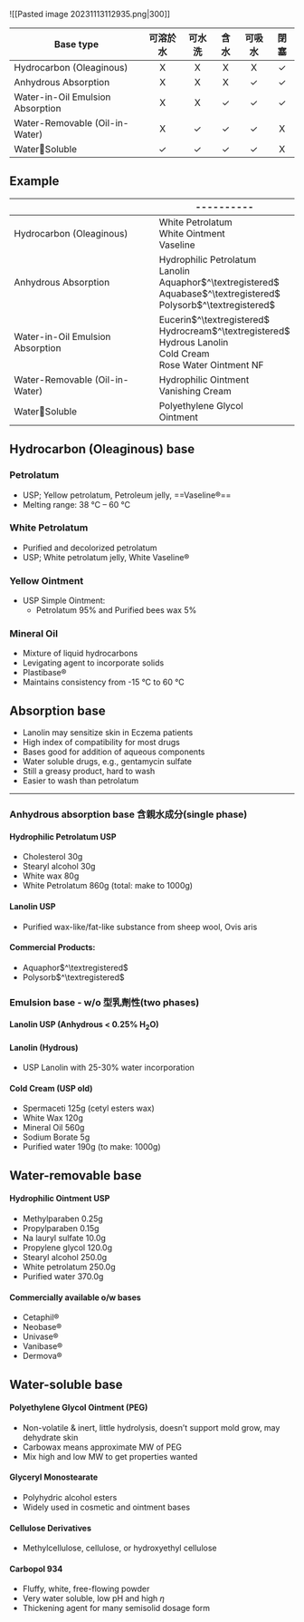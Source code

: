 ![[Pasted image 20231113112935.png|300]]

| Base type                        |   可溶於水   |    可水洗    |     含水     |    可吸水    |     閉塞     |
| -------------------------------- |:------------:|:------------:|:------------:|:------------:|:------------:|
| Hydrocarbon (Oleaginous)         |      X       |      X       |      X       |      X       | $\checkmark$ |
| Anhydrous Absorption             |      X       |      X       |      X       | $\checkmark$ | $\checkmark$ |
| Water-in-Oil Emulsion Absorption |      X       |      X       | $\checkmark$ | $\checkmark$ | $\checkmark$ |
| Water-Removable (Oil-in-Water)   |      X       | $\checkmark$ | $\checkmark$ | $\checkmark$ |      X       |
| WaterSoluble                    | $\checkmark$ | $\checkmark$ | $\checkmark$ | $\checkmark$ |      X       |
## Example
|                                  | ----------                                                                                                                  |
| -------------------------------- | --------------------------------------------------------------------------------------------------------------------------- |
| Hydrocarbon (Oleaginous)         |  White Petrolatum<br>White Ointment<br>Vaseline                                                                                                                           |
| Anhydrous Absorption             | Hydrophilic Petrolatum<br>Lanolin<br>Aquaphor$^\textregistered$<br>Aquabase$^\textregistered$<br>Polysorb$^\textregistered$ |
| Water-in-Oil Emulsion Absorption |Eucerin$^\textregistered$<br>Hydrocream$^\textregistered$<br>Hydrous Lanolin<br>Cold Cream<br>Rose Water Ointment NF                                                                                                                             |
| Water-Removable (Oil-in-Water)   | Hydrophilic Ointment<br>Vanishing Cream                                                                                                                            |
| WaterSoluble                    | Polyethylene Glycol<br>Ointment                                                                                                                            |
## Hydrocarbon (Oleaginous) base 
### Petrolatum 
- USP; Yellow petrolatum, Petroleum jelly, ==Vaseline®==
- Melting range: 38 °C – 60 °C 
### White Petrolatum 
- Purified and decolorized petrolatum 
- USP; White petrolatum jelly, White Vaseline® 
### Yellow Ointment 
- USP Simple Ointment: 
	- Petrolatum 95% and Purified bees wax 5% 
### Mineral Oil 
- Mixture of liquid hydrocarbons 
- Levigating agent to incorporate solids 
- Plastibase® 
- Maintains consistency from -15 °C to 60 °C
## Absorption base
- Lanolin may sensitize skin in Eczema patients 
- High index of compatibility for most drugs  
- Bases good for addition of aqueous components 
- Water soluble drugs, e.g., gentamycin sulfate 
- Still a greasy product, hard to wash 
- Easier to wash than petrolatum
---
### Anhydrous absorption base 含親水成分(single phase) 
#### Hydrophilic Petrolatum USP 
- Cholesterol 30g 
- Stearyl alcohol 30g 
- White wax 80g 
- White Petrolatum 860g (total: make to 1000g) 
#### Lanolin USP
- Purified wax-like/fat-like substance from sheep wool, Ovis aris 
#### Commercial Products: 
- Aquaphor$^\textregistered$
- Polysorb$^\textregistered$
### Emulsion base - w/o 型乳劑性(two phases) 
#### Lanolin USP (Anhydrous < 0.25% H<sub>2</sub>O)
#### Lanolin (Hydrous) 
- USP Lanolin with 25-30% water incorporation  
#### Cold Cream (USP old) 
- Spermaceti 125g (cetyl esters wax)
- White Wax 120g 
- Mineral Oil 560g 
- Sodium Borate 5g 
- Purified water 190g (to make: 1000g)
## Water-removable base
#### Hydrophilic Ointment USP 
- Methylparaben 0.25g 
- Propylparaben 0.15g
- Na lauryl sulfate 10.0g
- Propylene glycol 120.0g 
- Stearyl alcohol 250.0g 
- White petrolatum 250.0g 
- Purified water 370.0g 
#### Commercially available o/w bases 
- Cetaphil®
- Neobase®
- Univase®
- Vanibase®
- Dermova®
## Water-soluble base
#### Polyethylene Glycol Ointment (PEG)
- Non-volatile & inert, little hydrolysis, doesn’t support mold grow, may dehydrate skin
- Carbowax means approximate MW of PEG
- Mix high and low MW to get properties wanted
#### Glyceryl Monostearate 
- Polyhydric alcohol esters 
- Widely used in cosmetic and ointment bases 
#### Cellulose Derivatives 
- Methylcellulose, cellulose, or hydroxyethyl cellulose 
#### Carbopol 934 
- Fluffy, white, free-flowing powder 
- Very water soluble, low pH and high $\eta$
- Thickening agent for many semisolid dosage form